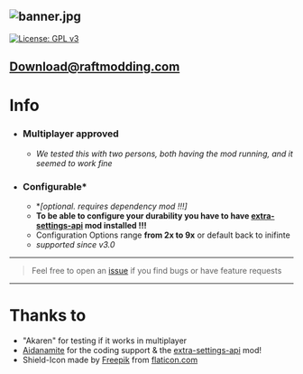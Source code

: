 ![banner.jpg](./almost-no-durability/banner.jpg?raw=true)
----------------------

[![License: GPL v3](https://img.shields.io/badge/License-GPLv3-blue.svg)](https://www.gnu.org/licenses/gpl-3.0)

## [Download@raftmodding.com](https://www.raftmodding.com/mods/almost-no-durability)

# Info
- ### Multiplayer approved
  - _We tested this with two persons, both having the mod running, and it seemed to work fine_
- ### Configurable*
  - *_[optional. requires dependency mod !!!]_
  - **To be able to configure your durability you have to have [extra-settings-api](https://www.raftmodding.com/mods/extra-settings-api) mod installed !!!**
  - Configuration Options range **from 2x to 9x** or default back to inifinte
  - *supported since v3.0*

-------------

> Feel free to open an [issue](https://github.com/Felix-Puetz/raft-mods/issues) if you find bugs or have feature requests

-------------

# Thanks to
- "Akaren" for testing if it works in multiplayer 
- [Aidanamite](https://www.raftmodding.com/user/Aidanamite) for the coding support & the [extra-settings-api](https://www.raftmodding.com/mods/extra-settings-api) mod!
- Shield-Icon made by [Freepik](https://www.flaticon.com/authors/freepik) from [flaticon.com](https://www.flaticon.com/)
